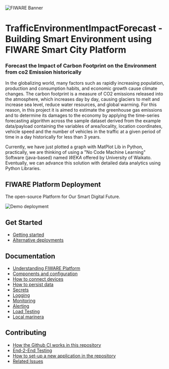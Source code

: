 
 ![FIWARE Banner](https://fiware.github.io/tutorials.Getting-Started/img/Fiware.png)
# TrafficEnvironmentImpactForecast - Building Smart Environment using FIWARE Smart City Platform

### Forecast the Impact of Carbon Footprint on the Environment from co2 Emission historically
In the globalizing world, many factors such as rapidly increasing population, production and consumption habits, and economic growth cause climate changes. The carbon footprint is a measure of CO2 emissions released into the atmosphere, which increases day by day, causing glaciers to melt and increase sea level, reduce water resources, and global warming. For this reason, in this project it is aimed to estimate the greenhouse gas emissions and to determine its damages to the economy by applying the time-series forecasting algorithm across the sample dataset derived from the example data/payload containing the variables of area/locality, location coordinates, vehicle speed and the number of vehicles in the traffic at a given period of time in a day historically for less than 3 years.

Currently, we have just plotted a graph with MatPlot Lib in Python, practically, we are thinking of using a "No Code Machine Learning" Software (java-based) named *WEKA* offered by University of Waikato. Eventually, we can advance this solution with detailed data analytics using Python Libraries.

## FIWARE Platform Deployment

The open-source Platform for Our Smart Digital Future.

![Demo deployment](https://github.com/FIWARE-Ops/marinera/actions/workflows/deploy.yaml/badge.svg)

## Get Started

- [Getting started](./documentation/GETTING_STARTED.md)
- [Alternative deployments](./documentation/ALT_DEPLOYMENTS.md)

## Documentation

- [Understanding FIWARE Platform](./documentation/UNDERSTANDING_FIWARE.md)
- [Components and configuration](./documentation/FIWARE_COMPONENTS.md)
- [How to connect devices](./documentation/HOW_TO_CONNECT_DEVICES.md)
- [How to persist data](./documentation/HOW_TO_PERSIST_DATA.md)
- [Secrets](./documentation/SECRETS.md)
- [Logging](./documentation/LOGGING.md)
- [Monitoring](./documentation/MONITORING.md)
- [Alerting](./documentation/ALERTING.md)
- [Load Testing](./documentation/LOAD_TESTING.md)
- [Local marinera](./documentation/LOCAL_MARINERA.md)

## Contributing

- [How the Github CI works in this repository](./documentation/GITHUB_CI.md)
- [End-2-End Testing](./documentation/E2E_TESTING.md)
- [How to set-up a new application in the repository](./documentation/APP_SETUP.md)
- [Related Issues](./documentation/RELATED_ISSUES.md)

